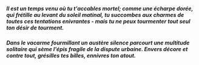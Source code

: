 ##### Il est un temps venu où tu t'accables mortel; comme une écharpe dorée, qui frétille au levant du soleil matinal, tu succombes aux charmes de toutes ces tentations enivrantes - mais tu ne peux tourmenter tout seul ton désir de tourment.
##### Dans le vacarme fourmillant un austère silence parcourt une multitude solitaire qui sème l'épis fragile de la dispute urbaine. Envers décore et contre tout, grésilles tes billes, ennivres ton atout.

